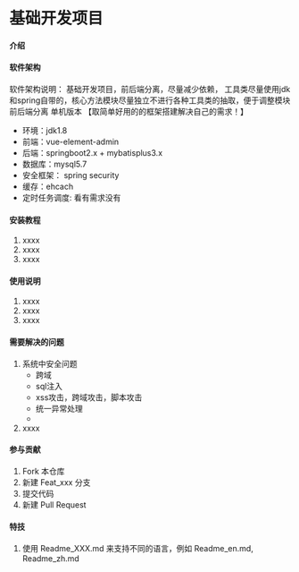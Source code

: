 # 基础开发项目

#### 介绍


#### 软件架构
软件架构说明：
    基础开发项目，前后端分离，尽量减少依赖，
    工具类尽量使用jdk和spring自带的，核心方法模块尽量独立不进行各种工具类的抽取，便于调整模块
    前后端分离
    单机版本 【取简单好用的的框架搭建解决自己的需求！】
- 环境：jdk1.8
- 前端：vue-element-admin
- 后端：springboot2.x + mybatisplus3.x
- 数据库：mysql5.7
- 安全框架： spring security
- 缓存：ehcach
- 定时任务调度: 看有需求没有


#### 安装教程

1. xxxx
2. xxxx
3. xxxx

#### 使用说明

1. xxxx
2. xxxx
3. xxxx

#### 需要解决的问题
1. 系统中安全问题
    - 跨域
    - sql注入
    - xss攻击，跨域攻击，脚本攻击
    - 统一异常处理
    - 
2. xxxx

#### 参与贡献

1. Fork 本仓库
2. 新建 Feat_xxx 分支
3. 提交代码
4. 新建 Pull Request


#### 特技

1. 使用 Readme\_XXX.md 来支持不同的语言，例如 Readme\_en.md, Readme\_zh.md
